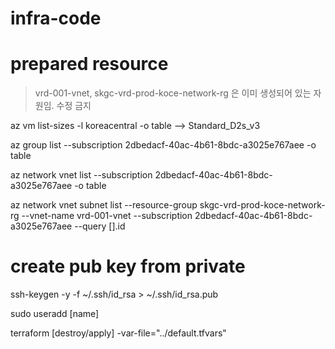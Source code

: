# infra-code



# prepared resource
> vrd-001-vnet, skgc-vrd-prod-koce-network-rg 은 이미 생성되어 있는 자원임.
> 수정 금지








az vm list-sizes -l koreacentral -o table
--> Standard_D2s_v3


az group list --subscription 2dbedacf-40ac-4b61-8bdc-a3025e767aee -o table

az network vnet list --subscription 2dbedacf-40ac-4b61-8bdc-a3025e767aee -o table



az network vnet subnet list --resource-group skgc-vrd-prod-koce-network-rg --vnet-name vrd-001-vnet --subscription 2dbedacf-40ac-4b61-8bdc-a3025e767aee --query [].id

# create pub key from private
ssh-keygen -y -f ~/.ssh/id_rsa > ~/.ssh/id_rsa.pub



sudo useradd [name]





terraform [destroy/apply] -var-file="../default.tfvars"
